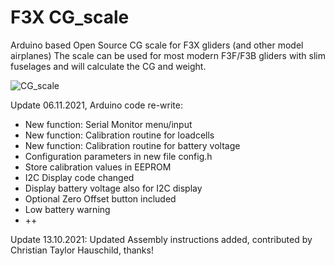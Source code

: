 # F3X CG_scale
Arduino based Open Source CG scale for F3X gliders (and other model airplanes)
The scale can be used for most modern F3F/F3B gliders with slim fuselages and will calculate the CG and weight.


![CG_scale](https://github.com/olkal/CG_scale/blob/master/Documentation/small_picture.png?raw=true)

Update 06.11.2021, Arduino code re-write:
- New function: Serial Monitor menu/input
- New function: Calibration routine for loadcells
- New function: Calibration routine for battery voltage
- Configuration parameters in new file config.h
- Store calibration values in EEPROM
- I2C Display code changed
- Display battery voltage also for I2C display
- Optional Zero Offset button included
- Low battery warning
- ++

Update 13.10.2021:
Updated Assembly instructions added, contributed by Christian Taylor Hauschild, thanks!

